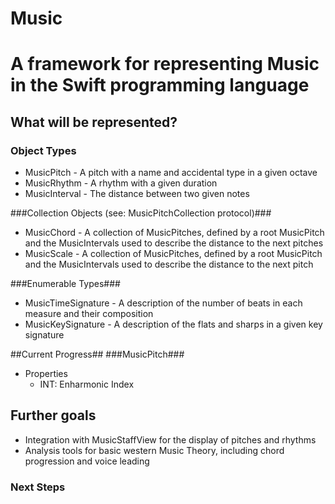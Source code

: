 # Music #

# A framework for representing Music in the Swift programming language #

## What will be represented? ##
### Object Types ###
* MusicPitch - A pitch with a name and accidental type in a given octave
* MusicRhythm - A rhythm with a given duration
* MusicInterval - The distance between two given notes

###Collection Objects (see: MusicPitchCollection protocol)###
* MusicChord - A collection of MusicPitches, defined by a root MusicPitch and the MusicIntervals used to describe the distance to the next pitches
* MusicScale - A collection of MusicPitches, defined by a root MusicPitch and the MusicIntervals used to describe the distance to the next pitch

###Enumerable Types###
* MusicTimeSignature - A description of the number of beats in each measure and their composition
* MusicKeySignature - A description of the flats and sharps in a given key signature

##Current Progress##
###MusicPitch###
* Properties
    - INT: Enharmonic Index

## Further goals ##
* Integration with MusicStaffView for the display of pitches and rhythms
* Analysis tools for basic western Music Theory, including chord progression and voice leading

### Next Steps ###
